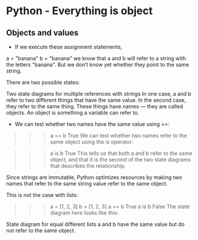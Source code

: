 # Python - Everything is object
## Objects and values
- If we execute these assignment statements,

a = "banana"
b = "banana"
we know that a and b will refer to a string with the letters "banana". But we don’t know yet whether they point to the same string.

There are two possible states:

Two state diagrams for multiple references with strings
In one case, a and b refer to two different things that have the same value. In the second case, they refer to the same thing. These things have names — they are called objects. An object is something a variable can refer to.
- We can test whether two names have the same value using ==:

>>> a == b
True
We can test whether two names refer to the same object using the is operator:

>>> a is b
True
This tells us that both a and b refer to the same object, and that it is the second of the two state diagrams that describes the relationship.

Since strings are immutable, Python optimizes resources by making two names that refer to the same string value refer to the same object.

This is not the case with lists:

>>> a = [1, 2, 3]
>>> b = [1, 2, 3]
>>> a == b
True
>>> a is b
False
The state diagram here looks like this:

State diagram for equal different lists
a and b have the same value but do not refer to the same object.
